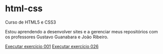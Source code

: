 # html-css
 Curso de HTML5 e CSS3

 Estou aprendendo a desenvolver sites e a gerenciar meus repositórios com os professores Gustavo Guanabara e João Ribeiro.

 <a href="https://fbrunamiranda.github.io/html-css/exercicios/ex001/index.html">Executar exercício 001</a>
 <a href="https://fbrunamiranda.github.io/html-css/exercicios/ex026/mq004/index.html">Executar exercício 026</a>

